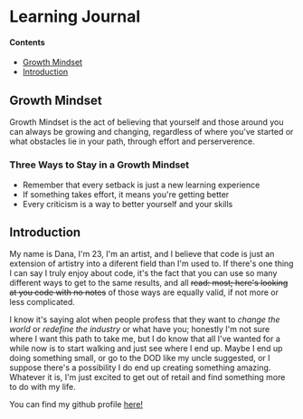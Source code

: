 # Learning Journal

#### Contents
 - [Growth Mindset](https://github.com/dLeigh01/reading-notes#growth-mindset)
 - [Introduction](https://github.com/dLeigh01/reading-notes#introduction)

## Growth Mindset
 
  Growth Mindset is the act of believing that yourself and those around you can always be growing and changing, regardless of where you've started or what obstacles lie in your path, through effort and perserverence.
  
### Three Ways to Stay in a Growth Mindset
  - Remember that every setback is just a new learning experience
  - If something takes effort, it means you're getting better
  - Every criticism is a way to better yourself and your skills

## Introduction

  My name is Dana, I'm 23, I'm an artist, and I believe that code is just an extension of artistry into a diferent field than I'm used to. If there's one thing I can say I truly enjoy about code, it's the fact that you can use so many different ways to get to the same results, and all ~~read: most; here's looking at you code with no notes~~ of those ways are equally valid, if not more or less complicated.
  
  I know it's saying alot when people profess that they want to *change the world* or *redefine the industry* or what have you; honestly I'm not sure where I want this path to take me, but I do know that all I've wanted for a while now is to start walking and just see where I end up. Maybe I end up doing something small, or go to the DOD like my uncle suggested, or I suppose there's a possibility I do end up creating something amazing. Whatever it is, I'm just excited to get out of retail and find something more to do with my life.

You can find my github profile [here!](https://github.com/dLeigh01)
